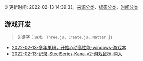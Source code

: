 :alarm_clock: 更新时间: 2022-02-13 14:39:33。[来源分类](../README.md)、[标签分类](../TAGS.md)、[时间分类](../TIMELINE.md)

## 游戏开发


> 关键字：`游戏`、`Three.js`、`Create.js`、`Matter.js`



- [2022-02-13-多年果粉，开始心动高性能-windows-游戏本](https://www.v2ex.com/t/833605) 
- [2022-02-13-记录-SteelSeries-Kana-v2-游戏鼠标-购入](https://www.v2ex.com/t/833594) 